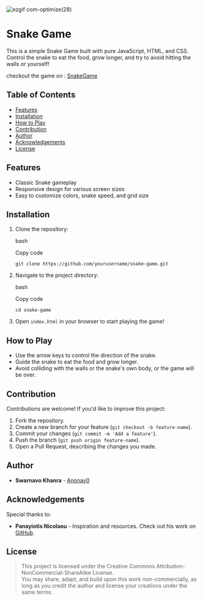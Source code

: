 ![ezgif com-optimize(28)](https://github.com/user-attachments/assets/a6d70d34-5b8e-4fa0-b84a-bbb89c4ff3d6)

# Snake Game

This is a simple Snake Game built with pure JavaScript, HTML, and CSS. Control the snake to eat the food, grow longer, and try to avoid hitting the walls or yourself!

checkout the game on : [SnakeGame](https://js-godmode.github.io/snake-game/)

## Table of Contents

- [Features](#features)
- [Installation](#installation)
- [How to Play](#how-to-play)
- [Contribution](#contribution)
- [Author](#author)
- [Acknowledgements](#acknowledgements)
- [License](#license)

## Features

- Classic Snake gameplay
- Responsive design for various screen sizes
- Easy to customize colors, snake speed, and grid size

## Installation

1.  Clone the repository:

    bash

    Copy code

    `git clone https://github.com/yourusername/snake-game.git`

2.  Navigate to the project directory:

    bash

    Copy code

    `cd snake-game`

3.  Open `index.html` in your browser to start playing the game!

## How to Play

- Use the arrow keys to control the direction of the snake.
- Guide the snake to eat the food and grow longer.
- Avoid colliding with the walls or the snake's own body, or the game will be over.

## Contribution

Contributions are welcome! If you'd like to improve this project:

1.  Fork the repository.
2.  Create a new branch for your feature (`git checkout -b feature-name`).
3.  Commit your changes (`git commit -m 'Add a feature'`).
4.  Push the branch (`git push origin feature-name`).
5.  Open a Pull Request, describing the changes you made.

## Author

- **Swarnavo Khanra** - [Anonav0](https://www.github.com/Anonav0)

## Acknowledgements

Special thanks to:

- **Panayiotis Nicolaou** - Inspiration and resources. Check out his work on [GitHub](https://github.com/supergoat).

## License

> This project is licensed under the Creative Commons Attribution-NonCommercial-ShareAlike License.\
> You may share, adapt, and build upon this work non-commercially, as long as you credit the author and license your creations under the same terms.
